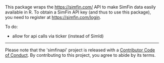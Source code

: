 This package wraps the https://simfin.com/ API to make SimFin data easily available in R. To obtain a SimFin API key (and thus to use this package), you need to register at https://simfin.com/login. 

To do:

- allow for api calls via ticker (instead of SimId)

---

Please note that the 'simfinapi' project is released with a
[Contributor Code of Conduct](.github/CODE_OF_CONDUCT.md).
By contributing to this project, you agree to abide by its terms.